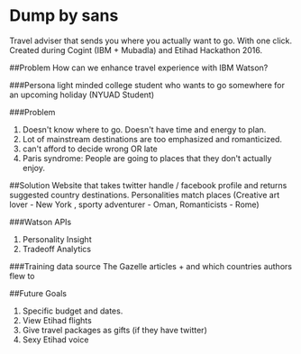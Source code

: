 # Dump by sans
Travel adviser that sends you where you actually want to go. With one click. Created during Cogint (IBM + Mubadla) and Etihad Hackathon 2016.

##Problem
How can we enhance travel experience with IBM Watson?

###Persona
light minded college student who wants to go somewhere for an upcoming holiday (NYUAD Student)

###Problem
1. Doesn't know where to go. Doesn't have time and energy to plan. 
1. Lot of mainstream destinations are too emphasized and romanticized.
1. can't afford to decide wrong OR late
1. Paris syndrome: People are going to places that they don't actually enjoy.

##Solution
Website that takes twitter handle / facebook profile and returns suggested country destinations. Personalities match places (Creative art lover - New York , sporty adventurer - Oman, Romanticists - Rome)

###Watson APIs
1. Personality Insight
1. Tradeoff Analytics

###Training data source
The Gazelle articles + and which countries authors flew to

##Future Goals
1. Specific budget and dates. 
1. View Etihad flights
1. Give travel packages as gifts (if they have twitter)
1. Sexy Etihad voice
